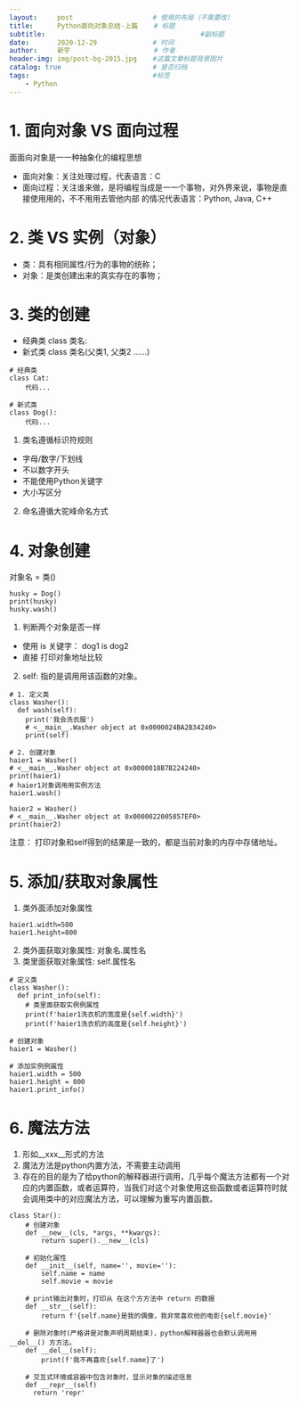```yaml
---
layout:     post                    # 使用的布局（不需要改）
title:      Python面向对象总结-上篇    # 标题 
subtitle:    						            #副标题
date:       2020-12-29              # 时间
author:     新宇                     # 作者
header-img: img/post-bg-2015.jpg    #这篇文章标题背景图片
catalog: true                       # 是否归档
tags:                               #标签
    - Python
---
```

# 1. 面向对象 VS 面向过程
⾯面向对象是⼀一种抽象化的编程思想
- 面向对象：关注处理过程，代表语言：C 
- 面向过程：关注谁来做，是将编程当成是⼀一个事物，对外界来说，事物是直接使⽤用的，不不⽤用去管他内部
 的情况代表语言：Python, Java, C++

# 2. 类 VS 实例（对象）
- 类：具有相同属性/行为的事物的统称；
- 对象：是类创建出来的真实存在的事物；

# 3. 类的创建
- 经典类 class 类名:
- 新式类 class 类名(父类1, 父类2 ……)

```
# 经典类
class Cat:
    代码...

# 新式类
class Dog():
    代码...
```
1. 类名遵循标识符规则
  - 字母/数字/下划线
  - 不以数字开头
  - 不能使用Python关键字
  - 大小写区分
2. 命名遵循大驼峰命名方式

# 4. 对象创建
对象名 = 类()
```
husky = Dog()
print(husky)
husky.wash()
```
1. 判断两个对象是否一样
  - 使用 is 关键字： dog1 is dog2
  - 直接 打印对象地址比较
2. self: 指的是调⽤用该函数的对象。

```
# 1. 定义类 
class Washer():
  def wash(self):
    print('我会洗⾐服')
    # <__main__.Washer object at 0x0000024BA2B34240> 
    print(self)
  
# 2. 创建对象
haier1 = Washer()
# <__main__.Washer object at 0x0000018B7B224240> 
print(haier1)
# haier1对象调⽤用实例方法
haier1.wash()

haier2 = Washer()
# <__main__.Washer object at 0x0000022005857EF0> 
print(haier2)
```
注意： 打印对象和self得到的结果是⼀致的，都是当前对象的内存中存储地址。

# 5. 添加/获取对象属性
1. 类外⾯添加对象属性
```
haier1.width=500 
haier1.height=800
```
2. 类外⾯获取对象属性: 对象名.属性名
3. 类里面获取对象属性: self.属性名
```
# 定义类
class Washer():
  def print_info(self):
    # 类⾥面获取实例例属性 
    print(f'haier1洗衣机的宽度是{self.width}') 
    print(f'haier1洗⾐机的⾼度是{self.height}')

# 创建对象
haier1 = Washer()

# 添加实例例属性 
haier1.width = 500 
haier1.height = 800
haier1.print_info()
```

# 6. 魔法方法
1. 形如__xxx__形式的方法
2. 魔法方法是python内置方法，不需要主动调用
3. 存在的目的是为了给python的解释器进行调用，几乎每个魔法方法都有一个对应的内置函数，或者运算符，当我们对这个对象使用这些函数或者运算符时就会调用类中的对应魔法方法，可以理解为重写内置函数。
```
class Star():
    # 创建对象
    def __new__(cls, *args, **kwargs):
        return super().__new__(cls)

    # 初始化属性
    def __init__(self, name='', movie=''):
        self.name = name
        self.movie = movie

    # print输出对象时，打印从 在这个⽅方法中 return 的数据
    def __str__(self):
        return f'{self.name}是我的偶像，我非常喜欢他的电影{self.movie}'

    # 删除对象时(严格讲是对象声明周期结束)，python解释器器也会默认调⽤用 __del__() ⽅方法。
    def __del__(self):
        print(f'我不再喜欢{self.name}了')

    # 交互式环境或容器中包含对象时，显示对象的描述信息
    def __repr__(self)
      return 'repr'
```



